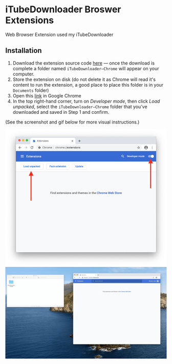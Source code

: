 # iTubeDownloader Broswer Extensions
Web Browser Extension used my iTubeDownloader


## Installation

1. Download the extension source code [here]() — once the download is complete a folder named `iTubeDownloader—Chrome` will appear on your computer.
2. Store the extension on disk (do not delete it as Chrome will read it's content to run the extension, a good place to place this folder is in your `Documents` folder)
3. Open this [link](chrome://extensions) in Google Chrome
4. In the top right-hand corner, turn on *Developer mode*, then click *Load unpacked*, select the `iTubeDownloader—Chrome` folder that you’ve downloaded and saved in Step 1 and confirm. 

(See the screenshot and gif below for more visual instructions.)

![Screenshot](Screenshot.png)
![Screenshot](Installation.gif)
